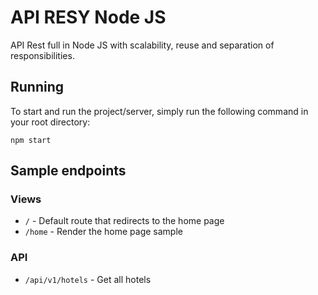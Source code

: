# API RESY Node JS

API Rest full in Node JS with scalability, reuse and separation of responsibilities.

## Running
To start and run the project/server, simply run the following command in your root directory:

```
npm start
```

## Sample endpoints

### Views
 - `/` - Default route that redirects to the home page
 - `/home` - Render the home page sample

### API
 - `/api/v1/hotels` - Get all hotels

